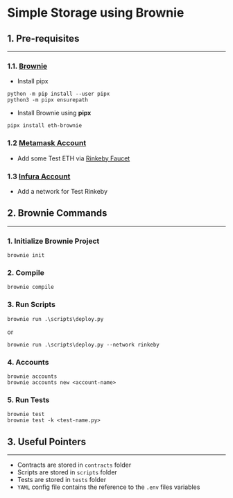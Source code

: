 # Simple Storage using Brownie

## 1. **Pre-requisites**

---

### 1.1. [**Brownie**](https://pypi.org/project/eth-brownie/)

- Install pipx

```
python -m pip install --user pipx
python3 -m pipx ensurepath
```

- Install Brownie using **pipx**

```
pipx install eth-brownie
```

### 1.2 [**Metamask Account**](https://metamask.io/)

- Add some Test ETH via [Rinkeby Faucet](https://faucet.rinkeby.io/)

### 1.3 [**Infura Account**](https://infura.io/)

- Add a network for Test Rinkeby

## 2. **Brownie Commands**

---

### 1. Initialize Brownie Project

```
brownie init
```

### 2. Compile

```
brownie compile
```

### 3. Run Scripts

```
brownie run .\scripts\deploy.py
```

or

```
brownie run .\scripts\deploy.py --network rinkeby
```

### 4. Accounts

```
brownie accounts
brownie accounts new <account-name>
```

### 5. Run Tests

```
brownie test
brownie test -k <test-name.py>
```

## 3. **Useful Pointers**

---

- Contracts are stored in `contracts` folder
- Scripts are stored in `scripts` folder
- Tests are stored in `tests` folder
- `YAML` config file contains the reference to the `.env` files variables
